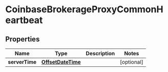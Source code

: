
# CoinbaseBrokerageProxyCommonHeartbeat

## Properties
Name | Type | Description | Notes
------------ | ------------- | ------------- | -------------
**serverTime** | [**OffsetDateTime**](OffsetDateTime.md) |  |  [optional]



